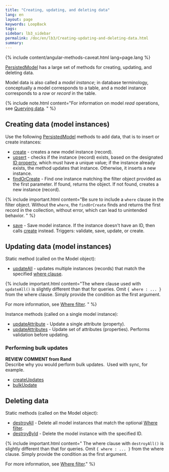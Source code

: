 ```yaml
---
title: "Creating, updating, and deleting data"
lang: en
layout: page
keywords: LoopBack
tags:
sidebar: lb3_sidebar
permalink: /doc/en/lb3/Creating-updating-and-deleting-data.html
summary:
---
```


{% include content/angular-methods-caveat.html lang=page.lang %}

[PersistedModel](http://apidocs.loopback.io/loopback/#persistedmodel-new-persistedmodel) has a large set of methods for creating, updating, and deleting data.

Model data is also called a _model instance_;
in database terminology, conceptually a model corresponds to a table, and a model instance corresponds to a _row_ or _record_ in the table.

{% include note.html content="For information on model _read_ operations, see [Querying data](Querying-data.html).
" %}

## Creating data (model instances)

Use the following [PersistedModel](http://apidocs.loopback.io/loopback/#persistedmodel) methods to add data, that is to insert or create instances:

* [create](http://apidocs.loopback.io/loopback/#persistedmodel-create) - creates a new model instance (record).
* [upsert](http://apidocs.loopback.io/loopback/#persistedmodel-upsert) - checks if the instance (record) exists, based on the designated
  [ID property](Model-definition-JSON-file.html#id-properties), which must have a unique value;
  if the instance already exists, the method updates that instance. Otherwise, it inserts a new instance.
* [findOrCreate](http://apidocs.loopback.io/loopback/#persistedmodel-findorcreate) - Find one instance matching the filter object provided as the first parameter.
  If found, returns the object. If not found, creates a new instance (record).

{% include important.html content="Be sure to include a `where` clause in the filter object. Without the `where`, the `findOrCreate` finds and returns the first record in the collection, without error, which can lead to unintended behavior.
" %}
    
* [save](http://apidocs.loopback.io/loopback/#persistedmodel-prototype-save) - Save model instance.
  If the instance doesn't have an ID, then calls [create](http://apidocs.loopback.io/loopback/#persistedmodel-create) instead.
  Triggers: validate, save, update, or create.

## Updating data (model instances)

Static method (called on the Model object):

* [updateAll](http://apidocs.loopback.io/loopback/#persistedmodel-updateall) - updates multiple instances (records) that match the specified [where clause](Where-filter.html). 

{% include important.html content="The where clause used with `updateAll()` is slightly different than that for queries.  Omit `{ where : ... }` from the where clause.
Simply provide the condition as the first argument.

For more information, see [Where filter](Where-filter.html).
" %}

Instance methods (called on a single model instance):

* [updateAttribute](http://apidocs.loopback.io/loopback/#persistedmodel-prototype-updateattribute) - Update a single attribute (property).
* [updateAttributes](http://apidocs.loopback.io/loopback/#persistedmodel-prototype-updateattributes) - Update set of attributes (properties).
  Performs validation before updating.

### Performing bulk updates

<div class="sl-hidden"><strong>REVIEW COMMENT from Rand</strong><br>Describe why you would perform bulk updates. &nbsp;Used with sync, for example.</div>

* [createUpdates](http://apidocs.loopback.io/loopback/#persistedmodel-createupdates)
* [bulkUpdate](http://apidocs.loopback.io/loopback/#persistedmodel-bulkupdate)

## Deleting data

Static methods (called on the Model object):

* [destroyAll](http://apidocs.loopback.io/loopback/#persistedmodel-destroyall) - Delete all model instances that match the optional [Where filter](Where-filter.html).
* [destroyById](http://apidocs.loopback.io/loopback/#persistedmodel-destroybyid) - Delete the model instance with the specified ID.

{% include important.html content="
The where clause with `destroyAll()` is slightly different than that for queries. Omit `{ where : ... }` from the where clause.  Simply provide the condition as the first argument.

For more information, see [Where filter](Where-filter.html)." %}
